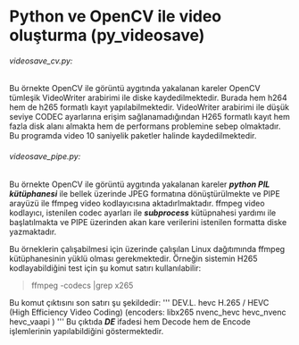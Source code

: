 # Python ve OpenCV ile video oluşturma (py_videosave)

###### videosave_cv.py:
Bu örnekte OpenCV ile görüntü aygıtında yakalanan kareler OpenCV tümleşik VideoWriter arabirimi ile diske kaydedilmektedir. Burada hem h264 hem de h265 formatlı kayıt yapılabilmektedir. VideoWriter arabirimi ile düşük seviye CODEC ayarlarına erişim sağlanamadığından H265 formatlı kayıt hem fazla disk alanı almakta hem de performans problemine sebep olmaktadır. Bu programda video 10 saniyelik paketler halinde kaydedilmektedir.

###### videosave_pipe.py:
Bu örnekte OpenCV ile görüntü aygıtında yakalanan kareler ***python PIL kütüphanesi*** ile bellek üzerinde JPEG formatına dönüştürülmekte ve PIPE arayüzü ile ffmpeg video kodlayıcısına aktadırlmaktadır. ffmpeg video kodlayıcı, istenilen codec ayarları ile ***subprocess*** kütüpnahesi yardımı ile başlatılmakta ve PIPE üzerinden akan kare verilerini istenilen formatta diske yazmaktadır.

Bu örneklerin çalışabilmesi için üzerinde çalışılan Linux dağıtımında ffmpeg kütüphanesinin yüklü olması gerekmektedir. Örneğin sistemin H265 kodlayabildiğini test için şu komut satırı kullanılabilir:

> ffmpeg -codecs |grep x265

Bu komut çıktısını son satırı şu şekildedir:
'''
DEV.L. hevc                 H.265 / HEVC (High Efficiency Video Coding) (encoders: libx265 nvenc_hevc hevc_nvenc hevc_vaapi )
'''
Bu çıktıda ***DE*** ifadesi hem Decode hem de Encode işlemlerinin yapılabildiğini göstermektedir.
